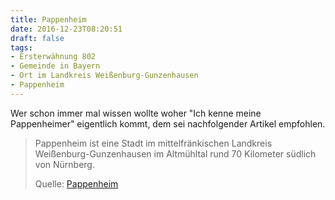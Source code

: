 ```yaml
---
title: Pappenheim
date: 2016-12-23T08:20:51
draft: false
tags:
- Ersterwähnung 802
- Gemeinde in Bayern
- Ort im Landkreis Weißenburg-Gunzenhausen
- Pappenheim
---
```


Wer schon immer mal wissen wollte woher "Ich kenne meine Pappenheimer"
eigentlich kommt, dem sei nachfolgender Artikel empfohlen.


> Pappenheim ist eine Stadt im mittelfränkischen Landkreis
> Weißenburg-Gunzenhausen im Altmühltal rund 70 Kilometer südlich von
> Nürnberg.
>
> Quelle: [Pappenheim](https://de.wikipedia.org/wiki/Pappenheim)
